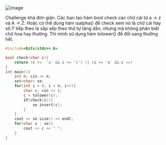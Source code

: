 ![image](https://github.com/Llam-a/Practice_Cpp/assets/115911041/86ae7232-2fd0-4418-b61a-15d04e79f399)

Challenge khá đơn giản. Các bạn tạo hàm bool check các chữ cái từ a -> z và A -> Z. Hoặc có thể dùng hàm isalpha() để check xem nó là chữ cái hay số.Ý tiếp theo là sắp xếp theo thứ tự tăng dần, nhưng mà không phân biệt chữ hoa hay thường. Thì mình sử dụng hàm tolower() để đổi sang thường hết.

```cpp
#include<bits/stdc++.h>

bool check(char c){
    return (c >=  'a' && c <= 'z') || (c >= 'A' && c <=)
}
int main(){
    int n; cin >> n;
    set<char> se;
    for(int i = 0; i < n; i++){
        char c; cin >> c;
        c = tolower(c);
        if(check(c)){
            se.insert(c);
        }
    }
    cout << se.size() << endl;
    for(char x : se){
        cout << c << " ";
    }
}  
```


